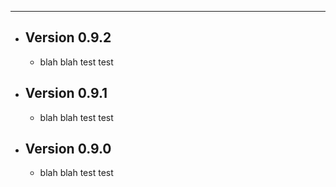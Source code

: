 
---
- ## Version 0.9.2
  - blah blah test test

- ## Version 0.9.1
  - blah blah test test

- ## Version 0.9.0
  - blah blah test test
